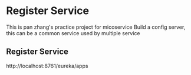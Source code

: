 # Register Service
This is pan zhang's practice project for micoservice
Build a config server, this can be a common service used by multiple service

## Register Service
http://localhost:8761/eureka/apps